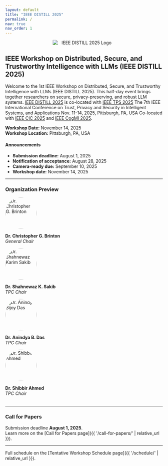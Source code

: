 ```yaml
---
layout: default
title: "IEEE DISTILL 2025"
permalink: /
nav: true
nav_order: 1
---
```


<p align="center">
  <img
    src="{{ '/assets/img/distill-logo.png' | relative_url }}"
    alt="IEEE DISTILL 2025 Logo"
    style="max-width:200px; display:block; margin:auto;"
  />
</p>

## IEEE Workshop on Distributed, Secure, and Trustworthy Intelligence with LLMs (IEEE DISTILL 2025)

Welcome to the 1st IEEE Workshop on Distributed, Secure, and Trustworthy Intelligence with LLMs (IEEE DISTILL 2025).
This half-day event brings together researchers on secure, privacy-preserving, and robust LLM systems. [IEEE DISTILL 2025](https://ieeedistill.github.io/) is co-located with 
[IEEE TPS 2025](https://www.sis.pitt.edu/lersais/conference/tps/2025/)
The 7th IEEE International Conference on Trust, Privacy and Security in Intelligent Systems, and Applications
Nov. 11-14, 2025, Pittsburgh, PA, USA
Co-located with [IEEE CIC 2025](https://www.sis.pitt.edu/lersais/conference/cic/2025/) and [IEEE CogMI 2025](https://www.sis.pitt.edu/lersais/conference/cogmi/2025/).

**Workshop Date:** November 14, 2025  
**Workshop Location:** Pittsburgh, PA, USA 

<!--**Quick Links:**  -->
<!--[Call for Papers]({{ '/call-for-papers/' | relative_url }}) |-->  
<!--[Organization]({{ '/organization/' | relative_url }}) |  -->
<!--[Tentative Schedule]({{ '/schedule/' | relative_url }})-->

<div class="news-box">
  <h4>Announcements</h4>
  <ul>
    <li><strong>Submission deadline:</strong> August 1, 2025</li>
    <li><strong>Notification of acceptance:</strong> August 28, 2025</li>
    <li><strong>Camera-ready due:</strong> September 10, 2025</li>
    <li><strong>Workshop date:</strong> November 14, 2025</li>
  </ul>
</div>

---

### Organization Preview

<div class="team-container" style="justify-content:center; gap:2rem; margin-bottom:2rem;">
  <!-- General Chair -->
  <div class="team-member">
    <img
      src="{{ '/assets/img/brinton.jpg' | relative_url }}"
      alt="Dr. Christopher G. Brinton"
      style="width:100px; height:100px; object-fit:cover; border-radius:50%;"
    />
    <p><strong>Dr. Christopher G. Brinton</strong><br><em>General Chair</em></p>
  </div>
  <!-- TPC Chair -->
  <div class="team-member">
    <img
      src="{{ '/assets/img/shahnewaz.jpg' | relative_url }}"
      alt="Dr. Shahnewaz Karim Sakib"
      style="width:100px; height:100px; object-fit:cover; border-radius:50%;"
    />
    <p><strong>Dr. Shahnewaz K. Sakib</strong><br><em>TPC Chair</em></p>
  </div>
  <!-- TPC Chair -->
  <div class="team-member">
    <img
      src="{{ '/assets/img/anindya2.png' | relative_url }}"
      alt="Dr. Anindya Bijoy Das"
      style="width:100px; height:100px; object-fit:cover; border-radius:50%;"
    />
    <p><strong>Dr. Anindya B. Das</strong><br><em>TPC Chair</em></p>
  </div>
  <!-- TPC Chair -->
  <div class="team-member">
    <img
      src="{{ '/assets/img/shibbirahmed.jpg' | relative_url }}"
      alt="Dr. Shibbir Ahmed"
      style="width:100px; height:100px; object-fit:cover; border-radius:50%;"
    />
    <p><strong>Dr. Shibbir Ahmed</strong><br><em>TPC Chair</em></p>
  </div>
</div>

---

### Call for Papers

Submission deadline **August 1, 2025**.  
Learn more on the [Call for Papers page]({{ '/call-for-papers/' | relative_url }}).

---

Full schedule on the [Tentative Workshop Schedule page]({{ '/schedule/' | relative_url }}).
